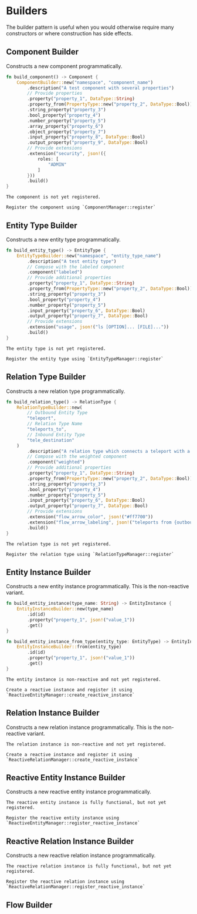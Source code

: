 # Builders

The builder pattern is useful when you would otherwise require many constructors or where construction has side effects.

## Component Builder

Constructs a new component programmatically.

```rust
fn build_component() -> Component {
    ComponentBuilder::new("namespace", "component_name")
        .description("A test component with several properties")
        // Provide properties
        .property("property_1", DataType::String)
        .property_from(PropertyType::new("property_2", DataType::Bool))
        .string_property("property_3")
        .bool_property("property_4")
        .number_property("property_5")
        .array_property("property_6")
        .object_property("property_7")
        .input_property("property_8", DataType::Bool)
        .output_property("property_9", DataType::Bool)
        // Provide extensions
        .extension("security", json!({
            roles: [
                "ADMIN"
            ]
        }))
        .build()
}
```

```admonish tip "Register Component"
The component is not yet registered.

Register the component using `ComponentManager::register`
```

## Entity Type Builder

Constructs a new entity type programmatically.

```rust
fn build_entity_type() -> EntityType {
    EntityTypeBuilder::new("namespace", "entity_type_name")
        .description("A test entity type")
        // Compose with the labeled component
        .component("labeled")
        // Provide additional properties
        .property("property_1", DataType::String)
        .property_from(PropertyType::new("property_2", DataType::Bool))
        .string_property("property_3")
        .bool_property("property_4")
        .number_property("property_5")
        .input_property("property_6", DataType::Bool)
        .output_property("property_7", DataType::Bool)
        // Provide extensions
        .extension("usage", json!("ls [OPTION]... [FILE]..."))
        .build()
}
```

```admonish tip "Register Entity Type"
The entity type is not yet registered.

Register the entity type using `EntityTypeManager::register`
```

## Relation Type Builder

Constructs a new relation type programmatically.

```rust
fn build_relation_type() -> RelationType {
    RelationTypeBuilder::new(
        // Outbound Entity Type
        "teleport",
        // Relation Type Name
        "teleports_to",
        // Inbound Entity Type
        "tele_destination"
    )
        .description("A relation type which connects a teleport with a tele destination. The property weight defines the probability")
        // Compose with the weighted component
        .component("weighted")
        // Provide additional properties
        .property("property_1", DataType::String)
        .property_from(PropertyType::new("property_2", DataType::Bool))
        .string_property("property_3")
        .bool_property("property_4")
        .number_property("property_5")
        .input_property("property_6", DataType::Bool)
        .output_property("property_7", DataType::Bool)
        // Provide extensions
        .extension("flow_arrow_color", json!("#ff7700"))
        .extension("flow_arrow_labeling", json!("teleports from {outbound.name} to {inbound.name}"))
        .build()
}
```

```admonish tip "Register Relation Type"
The relation type is not yet registered.

Register the relation type using `RelationTypeManager::register`
```

## Entity Instance Builder

Constructs a new entity instance programmatically. This is the non-reactive variant.

```rust
fn build_entity_instance(type_name: String) -> EntityInstance {
    EntityInstanceBuilder::new(type_name)
        .id(id)
        .property("property_1", json!("value_1"))
        .get()
}

fn build_entity_instance_from_type(entity_type: EntityType) -> EntityInstance {
    EntityInstanceBuilder::from(entity_type)
        .id(id)
        .property("property_1", json!("value_1"))
        .get()
}
```

```admonish tip "Create Reactive Entity Instance"
The entity instance is non-reactive and not yet registered.

Create a reactive instance and register it using `ReactiveEntityManager::create_reactive_instance`
```

## Relation Instance Builder

Constructs a new relation instance programmatically. This is the non-reactive variant.

```admonish tip "Create Reactive Relation Instance"
The relation instance is non-reactive and not yet registered.

Create a reactive instance and register it using `ReactiveRelationManager::create_reactive_instance`
```

## Reactive Entity Instance Builder

Constructs a new reactive entity instance programmatically.

```admonish tip "Register Reactive Entity Instance"
The reactive entity instance is fully functional, but not yet registered.

Register the reactive entity instance using `ReactiveEntityManager::register_reactive_instance`
```

## Reactive Relation Instance Builder

Constructs a new reactive relation instance programmatically.

```admonish tip "Register Reactive Relation Instance"
The reactive relation instance is fully functional, but not yet registered.

Register the reactive relation instance using `ReactiveRelationManager::register_reactive_instance`
```

## Flow Builder
